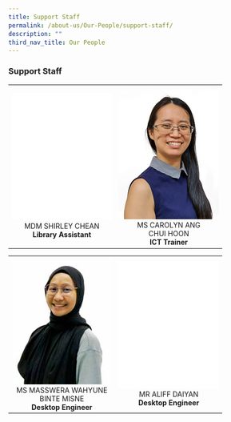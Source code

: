```yaml
---
title: Support Staff
permalink: /about-us/Our-People/support-staff/
description: ""
third_nav_title: Our People
---
```

### **Support Staff**

<table>
	<tbody>
		<tr>
			<td style="width: 200px;">
				<div style="text-align: center;">
					<img src="/images/About Us/Our People/blank-200px.png" style="width:200px">
					MDM SHIRLEY CHEAN<br>
					<b>Library Assistant</b>
				</div>
			</td>
			<td style="width: 200px;">
				<div style="text-align: center; width: 200px;">
					<img src="/images/About Us/Our People/MS CAROLYN ANG CHUI HOON-200px.jpg" style="width:200px">
					MS CAROLYN ANG<br>CHUI HOON<br>
					<b>ICT Trainer</b>
				</div>
			</td>
		</tr>
	</tbody>
</table>

<table>
	<tbody>
		<tr>
			<td style="width: 200px;">
				<div style="text-align: center;">
					<img src="/images/About Us/Our People/MS MASSWERA WAHYUNE BINTE MISNE-200px.jpeg" style="width:200px">
					MS MASSWERA WAHYUNE BINTE MISNE<br>
					<b>Desktop Engineer</b>
				</div>
			</td>
			<td style="width: 200px;">
				<div style="text-align: center; width: 200px;">
					<img src="/images/About Us/Our People/blank-200px.png"style="width:200px">
					MR ALIFF DAIYAN<br>
					<b>Desktop Engineer</b>
				</div>
			</td>
		</tr>
	</tbody>
</table>